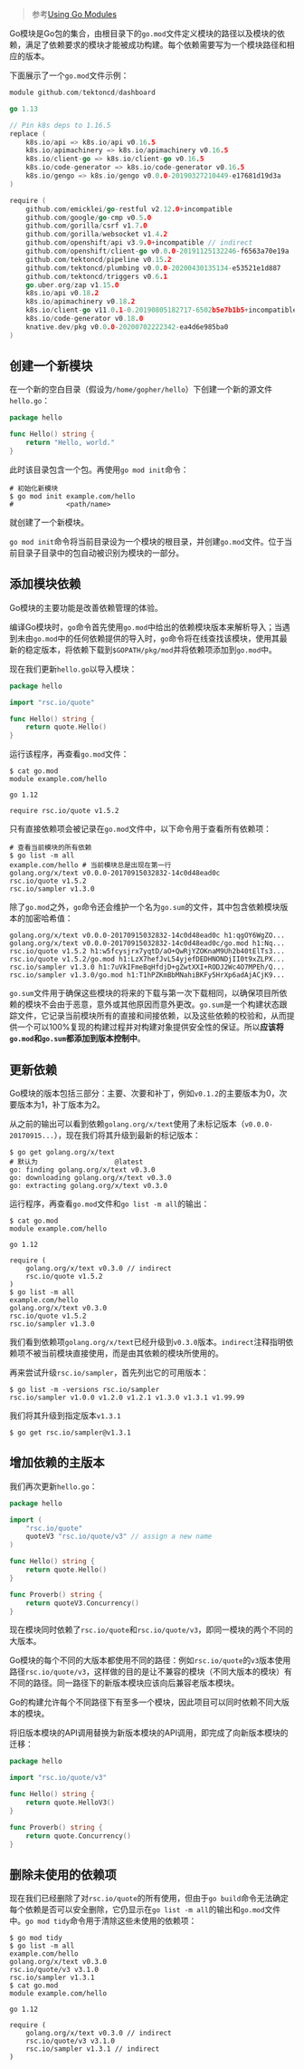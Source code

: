 > 参考[Using Go Modules](https://blog.golang.org/using-go-modules)



Go模块是Go包的集合，由根目录下的`go.mod`文件定义模块的路径以及模块的依赖，满足了依赖要求的模块才能被成功构建。每个依赖需要写为一个模块路径和相应的版本。

下面展示了一个`go.mod`文件示例：

```go
module github.com/tektoncd/dashboard

go 1.13

// Pin k8s deps to 1.16.5
replace (
	k8s.io/api => k8s.io/api v0.16.5
	k8s.io/apimachinery => k8s.io/apimachinery v0.16.5
	k8s.io/client-go => k8s.io/client-go v0.16.5
	k8s.io/code-generator => k8s.io/code-generator v0.16.5
	k8s.io/gengo => k8s.io/gengo v0.0.0-20190327210449-e17681d19d3a
)

require (
	github.com/emicklei/go-restful v2.12.0+incompatible
	github.com/google/go-cmp v0.5.0
	github.com/gorilla/csrf v1.7.0
	github.com/gorilla/websocket v1.4.2
	github.com/openshift/api v3.9.0+incompatible // indirect
	github.com/openshift/client-go v0.0.0-20191125132246-f6563a70e19a
	github.com/tektoncd/pipeline v0.15.2
	github.com/tektoncd/plumbing v0.0.0-20200430135134-e53521e1d887
	github.com/tektoncd/triggers v0.6.1
	go.uber.org/zap v1.15.0
	k8s.io/api v0.18.2
	k8s.io/apimachinery v0.18.2
	k8s.io/client-go v11.0.1-0.20190805182717-6502b5e7b1b5+incompatible
	k8s.io/code-generator v0.18.0
	knative.dev/pkg v0.0.0-20200702222342-ea4d6e985ba0
)

```



## 创建一个新模块

在一个新的空白目录（假设为`/home/gopher/hello`）下创建一个新的源文件`hello.go`：

```go
package hello

func Hello() string {
    return "Hello, world."
}
```

此时该目录包含一个包。再使用`go mod init`命令：

```shell
# 初始化新模块
$ go mod init example.com/hello
#             <path/name>
```

就创建了一个新模块。

`go mod init`命令将当前目录设为一个模块的根目录，并创建`go.mod`文件。位于当前目录子目录中的包自动被识别为模块的一部分。



## 添加模块依赖

Go模块的主要功能是改善依赖管理的体验。

编译Go模块时，`go`命令首先使用`go.mod`中给出的依赖模块版本来解析导入；当遇到未由`go.mod`中的任何依赖提供的导入时，`go`命令将在线查找该模块，使用其最新的稳定版本，将依赖下载到`$GOPATH/pkg/mod`并将依赖项添加到`go.mod`中。

现在我们更新`hello.go`以导入模块：

```go
package hello

import "rsc.io/quote"

func Hello() string {
    return quote.Hello()
}
```

运行该程序，再查看`go.mod`文件：

```shell
$ cat go.mod
module example.com/hello

go 1.12

require rsc.io/quote v1.5.2
```

只有直接依赖项会被记录在`go.mod`文件中，以下命令用于查看所有依赖项：

```shell
# 查看当前模块的所有依赖
$ go list -m all
example.com/hello # 当前模块总是出现在第一行
golang.org/x/text v0.0.0-20170915032832-14c0d48ead0c
rsc.io/quote v1.5.2
rsc.io/sampler v1.3.0
```

除了`go.mod`之外，`go`命令还会维护一个名为`go.sum`的文件，其中包含依赖模块版本的加密哈希值：

```
golang.org/x/text v0.0.0-20170915032832-14c0d48ead0c h1:qgOY6WgZO...
golang.org/x/text v0.0.0-20170915032832-14c0d48ead0c/go.mod h1:Nq...
rsc.io/quote v1.5.2 h1:w5fcysjrx7yqtD/aO+QwRjYZOKnaM9Uh2b40tElTs3...
rsc.io/quote v1.5.2/go.mod h1:LzX7hefJvL54yjefDEDHNONDjII0t9xZLPX...
rsc.io/sampler v1.3.0 h1:7uVkIFmeBqHfdjD+gZwtXXI+RODJ2Wc4O7MPEh/Q...
rsc.io/sampler v1.3.0/go.mod h1:T1hPZKmBbMNahiBKFy5HrXp6adAjACjK9...
```

`go.sum`文件用于确保这些模块的将来的下载与第一次下载相同，以确保项目所依赖的模块不会由于恶意，意外或其他原因而意外更改。`go.sum`是一个构建状态跟踪文件，它记录当前模块所有的直接和间接依赖，以及这些依赖的校验和，从而提供一个可以100%复现的构建过程并对构建对象提供安全性的保证。所以**应该将`go.mod`和`go.sum`都添加到版本控制中**。



## 更新依赖

Go模块的版本包括三部分：主要、次要和补丁，例如`v0.1.2`的主要版本为0，次要版本为1，补丁版本为2。

从之前的输出可以看到依赖`golang.org/x/text`使用了未标记版本（`v0.0.0-20170915...`），现在我们将其升级到最新的标记版本：

```shell
$ go get golang.org/x/text
# 默认为                   @latest    
go: finding golang.org/x/text v0.3.0
go: downloading golang.org/x/text v0.3.0
go: extracting golang.org/x/text v0.3.0
```

运行程序，再查看`go.mod`文件和`go list -m all`的输出：

```shell
$ cat go.mod
module example.com/hello

go 1.12

require (
    golang.org/x/text v0.3.0 // indirect
    rsc.io/quote v1.5.2
)
$ go list -m all
example.com/hello
golang.org/x/text v0.3.0
rsc.io/quote v1.5.2
rsc.io/sampler v1.3.0
```

我们看到依赖项`golang.org/x/text`已经升级到`v0.3.0`版本。`indirect`注释指明依赖项不被当前模块直接使用，而是由其依赖的模块所使用的。

再来尝试升级`rsc.io/sampler`，首先列出它的可用版本：

```shell
$ go list -m -versions rsc.io/sampler
rsc.io/sampler v1.0.0 v1.2.0 v1.2.1 v1.3.0 v1.3.1 v1.99.99
```

我们将其升级到指定版本`v1.3.1`

```shell
$ go get rsc.io/sampler@v1.3.1
```



## 增加依赖的主版本

我们再次更新`hello.go`：

```go
package hello

import (
    "rsc.io/quote"
    quoteV3 "rsc.io/quote/v3" // assign a new name
)

func Hello() string {
    return quote.Hello()
}

func Proverb() string {
    return quoteV3.Concurrency()
}
```

现在模块同时依赖了`rsc.io/quote`和`rsc.io/quote/v3`，即同一模块的两个不同的大版本。

Go模块的每个不同的大版本都使用不同的路径：例如`rsc.io/quote`的`v3`版本使用路径`rsc.io/quote/v3`，这样做的目的是让不兼容的模块（不同大版本的模块）有不同的路径。同一路径下的新版本模块应该向后兼容老版本模块。

Go的构建允许每个不同路径下有至多一个模块，因此项目可以同时依赖不同大版本的模块。

将旧版本模块的API调用替换为新版本模块的API调用，即完成了向新版本模块的迁移：

```go
package hello

import "rsc.io/quote/v3"

func Hello() string {
    return quote.HelloV3()
}

func Proverb() string {
    return quote.Concurrency()
}
```



## 删除未使用的依赖项

现在我们已经删除了对`rsc.io/quote`的所有使用，但由于`go build`命令无法确定每个依赖是否可以安全删除，它仍显示在`go list -m all`的输出和`go.mod`文件中。`go mod tidy`命令用于清除这些未使用的依赖项：

```shell
$ go mod tidy
$ go list -m all
example.com/hello
golang.org/x/text v0.3.0
rsc.io/quote/v3 v3.1.0
rsc.io/sampler v1.3.1
$ cat go.mod
module example.com/hello

go 1.12

require (
    golang.org/x/text v0.3.0 // indirect
    rsc.io/quote/v3 v3.1.0
    rsc.io/sampler v1.3.1 // indirect
)
```







